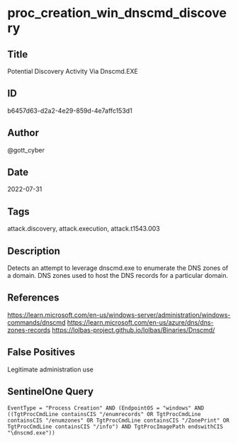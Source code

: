 # proc_creation_win_dnscmd_discovery

## Title
Potential Discovery Activity Via Dnscmd.EXE

## ID
b6457d63-d2a2-4e29-859d-4e7affc153d1

## Author
@gott_cyber

## Date
2022-07-31

## Tags
attack.discovery, attack.execution, attack.t1543.003

## Description
Detects an attempt to leverage dnscmd.exe to enumerate the DNS zones of a domain. DNS zones used to host the DNS records for a particular domain.

## References
https://learn.microsoft.com/en-us/windows-server/administration/windows-commands/dnscmd
https://learn.microsoft.com/en-us/azure/dns/dns-zones-records
https://lolbas-project.github.io/lolbas/Binaries/Dnscmd/

## False Positives
Legitimate administration use

## SentinelOne Query
```
EventType = "Process Creation" AND (EndpointOS = "windows" AND ((TgtProcCmdLine containsCIS "/enumrecords" OR TgtProcCmdLine containsCIS "/enumzones" OR TgtProcCmdLine containsCIS "/ZonePrint" OR TgtProcCmdLine containsCIS "/info") AND TgtProcImagePath endswithCIS "\dnscmd.exe"))

```